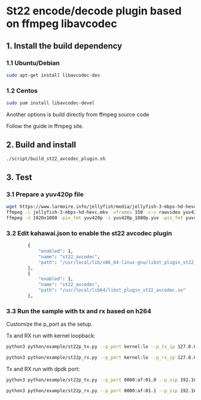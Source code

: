 # St22 encode/decode plugin based on ffmpeg libavcodec

## 1. Install the build dependency

### 1.1 Ubuntu/Debian

```bash
sudo apt-get install libavcodec-dev
```

### 1.2 Centos

```bash
sudo yum install libavcodec-devel
```

Another options is build directly from ffmpeg source code

Follow the guide in ffmpeg site.

## 2. Build and install

```bash
./script/build_st22_avcodec_plugin.sh
```

## 3. Test

### 3.1 Prepare a yuv420p file

```bash
wget https://www.larmoire.info/jellyfish/media/jellyfish-3-mbps-hd-hevc.mkv
ffmpeg -i jellyfish-3-mbps-hd-hevc.mkv -vframes 150 -c:v rawvideo yuv420p_1080p.yuv
ffmpeg -s 1920x1080 -pix_fmt yuv420p -i yuv420p_1080p.yuv -pix_fmt yuv422p yuv422p_1080p.yuv
```

### 3.2 Edit kahawai.json to enable the st22 avcodec plugin

```bash
        {
            "enabled": 1,
            "name": "st22_avcodec",
            "path": "/usr/local/lib/x86_64-linux-gnu/libst_plugin_st22_avcodec.so"
        },
        {
            "enabled": 1,
            "name": "st22_avcodec",
            "path": "/usr/local/lib64/libst_plugin_st22_avcodec.so"
        },
```

### 3.3 Run the sample with tx and rx based on h264

Customize the p_port as the setup.

Tx and RX run with kernel loopback:

```bash
python3 python/example/st22p_tx.py --p_port kernel:lo --p_tx_ip 127.0.0.1 --tx_url yuv420p_1080p.yuv --pipeline_fmt YUV420PLANAR8 --st22_codec h264 --width 1920 --height 1080 --udp_port 20000 --payload_type 112 --display --display_scale_factor 4
```

```bash
python3 python/example/st22p_rx.py --p_port kernel:lo --p_rx_ip 127.0.0.1 --pipeline_fmt YUV420PLANAR8 --st22_codec h264 --width 1920 --height 1080 --udp_port 20000 --payload_type 112 --display --display_scale_factor 4
```

Tx and RX run with dpdk port:

```bash
python3 python/example/st22p_tx.py --p_port 0000:af:01.0 --p_sip 192.168.108.101 --p_tx_ip 239.168.85.20 --tx_url yuv420p_1080p.yuv --pipeline_fmt YUV420PLANAR8 --st22_codec h264 --width 1920 --height 1080 --udp_port 20000 --payload_type 112 --display --display_scale_factor 4
```

```bash
python3 python/example/st22p_rx.py --p_port 0000:af:01.1 --p_sip 192.168.108.102 --p_rx_ip 239.168.85.20 --pipeline_fmt YUV420PLANAR8 --st22_codec h264 --width 1920 --height 1080 --udp_port 20000 --payload_type 112 --display --display_scale_factor 4
```
